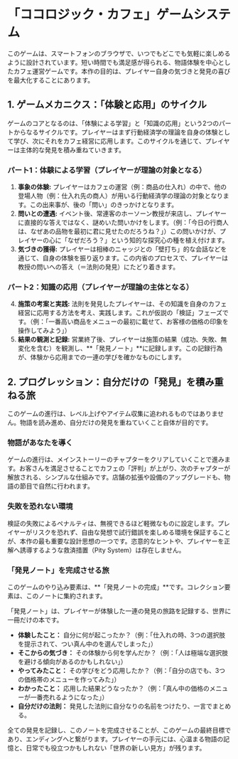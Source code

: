 # 「ココロジック・カフェ」ゲームシステム

このゲームは、スマートフォンのブラウザで、いつでもどこでも気軽に楽しめるように設計されています。短い時間でも満足感が得られる、物語体験を中心としたカフェ運営ゲームです。本作の目的は、プレイヤー自身の気づきと発見の喜びを最大化することにあります。

## 1. ゲームメカニクス：「体験と応用」のサイクル

ゲームのコアとなるのは、「体験による学習」と「知識の応用」という2つのパートからなるサイクルです。プレイヤーはまず行動経済学の理論を自身の体験として学び、次にそれをカフェ経営に応用します。このサイクルを通じて、プレイヤーは主体的な発見を積み重ねていきます。

### パート1：体験による学習（プレイヤーが理論の対象となる）

1.  **事象の体験:** プレイヤーはカフェの運営（例：商品の仕入れ）の中で、他の登場人物（例：仕入れ先の商人）が用いる行動経済学の理論の対象となります。この出来事が、後の「問い」のきっかけとなります。
2.  **問いとの遭遇:** イベント後、常連客のホーソーン教授が来店し、プレイヤーに直接的な答えではなく、謎めいた問いかけをします。（例：「今日の行商人は、なぜあの品物を最初に君に見せたのだろうね？」）この問いかけが、プレイヤーの心に「なぜだろう？」という知的な探究心の種を植え付けます。
3.  **気づきの獲得:** プレイヤーは相棒のニャッジとの「壁打ち」的な会話などを通じて、自身の体験を振り返ります。この内省のプロセスで、プレイヤーは教授の問いへの答え（＝法則の発見）にたどり着きます。

### パート2：知識の応用（プレイヤーが理論の主体となる）

4.  **施策の考案と実践:** 法則を発見したプレイヤーは、その知識を自身のカフェ経営に応用する方法を考え、実践します。これが仮説の「検証」フェーズです。（例：「一番高い商品をメニューの最初に載せて、お客様の価格の印象を操作してみよう」）
5.  **結果の観測と記録:** 営業終了後、プレイヤーは施策の結果（成功、失敗、無変化を含む）を観測し、**「発見ノート」**に記録します。この記録行為が、体験から応用までの一連の学びを確かなものにします。

## 2. プログレッション：自分だけの「発見」を積み重ねる旅

このゲームの進行は、レベル上げやアイテム収集に追われるものではありません。物語を読み進め、自分だけの発見を重ねていくこと自体が目的です。

### 物語があなたを導く

ゲームの進行は、メインストーリーのチャプターをクリアしていくことで進みます。お客さんを満足させることでカフェの「評判」が上がり、次のチャプターが解放される、シンプルな仕組みです。店舗の拡張や設備のアップグレードも、物語の節目で自然に行われます。

### 失敗を恐れない環境

検証の失敗によるペナルティは、無視できるほど軽微なものに設定します。プレイヤーがリスクを恐れず、自由な発想で試行錯誤を楽しめる環境を保証することが、本作の最も重要な設計思想の一つです。恣意的なヒントや、プレイヤーを正解へ誘導するような救済措置（Pity System）は存在しません。

### 「発見ノート」を完成させる旅

このゲームのやり込み要素は、**「発見ノートの完成」**です。コレクション要素は、このノートに集約されます。

「発見ノート」は、プレイヤーが体験した一連の発見の旅路を記録する、世界に一冊だけの本です。

- **体験したこと：** 自分に何が起こったか？（例：「仕入れの時、3つの選択肢を提示されて、つい真ん中のを選んでしまった」）
- **そこからの気づき：** その体験から何を学んだか？（例：「人は極端な選択肢を避ける傾向があるのかもしれない」）
- **やってみたこと：** その学びをどう応用したか？（例：「自分の店でも、3つの価格帯のメニューを作ってみた」）
- **わかったこと：** 応用した結果どうなったか？（例：「真ん中の価格のメニューが一番売れるようになった」）
- **自分だけの法則：** 発見した法則に自分なりの名前をつけたり、一言でまとめる。

全ての発見を記録し、このノートを完成させることが、このゲームの最終目標であり、エンディングへと繋がります。プレイヤーの手元には、心温まる物語の記憶と、日常でも役立つかもしれない「世界の新しい見方」が残ります。
